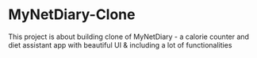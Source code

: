 # MyNetDiary-Clone
This project is about building clone of MyNetDiary - a calorie counter and  diet assistant app with beautiful UI &amp; including a lot of functionalities